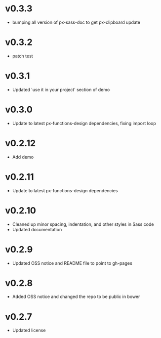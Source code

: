 
v0.3.3
==================
* bumping all version of px-sass-doc to get px-clipboard update


v0.3.2
==================
* patch test

v0.3.1
==============================
* Updated 'use it in your project' section of demo 

v0.3.0
==============================
* Update to latest px-functions-design dependencies, fixing import loop

v0.2.12
==============================
* Add demo

v0.2.11
==============================
* Update to latest px-functions-design dependencies

v0.2.10
==============================
* Cleaned up minor spacing, indentation, and other styles in Sass code
* Updated documentation

v0.2.9
==============================
* Updated OSS notice and README file to point to gh-pages

v0.2.8
==============================
* Added OSS notice and changed the repo to be public in bower

v0.2.7
========================
* Updated license
